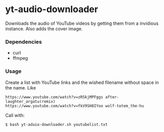 # yt-audio-downloader
Downloads the audio of YouTube videos by getting them from a invidious instance. Also adds the cover image.

### Dependencies
- curl
- ffmpeg

### Usage
Create a list with YouTube links and the wished filename without space in the name. Like
```
https://www.youtube.com/watch?v=zRSkjMPFggs after-laughter_argatu(remix)
https://www.youtube.com/watch?v=fkV9SH8IYoo wolf-totem_the-hu
```
Call with:
```
$ bash yt-aduio-downloader.sh youtubelist.txt
```
